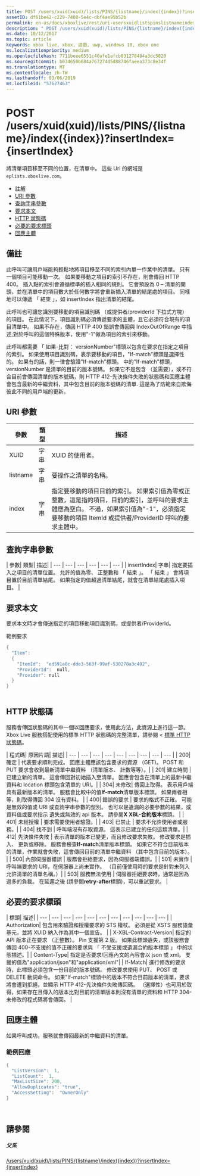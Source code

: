 ```yaml
---
title: POST /users/xuid(xuid)/lists/PINS/{listname}/index({index})?insertIndex={insertIndex}
assetID: df61be42-c229-7408-5e4c-dbf4ae95b52b
permalink: en-us/docs/xboxlive/rest/uri-usersxuidlistspinslistnameindexpost.html
description: " POST /users/xuid(xuid)/lists/PINS/{listname}/index({index})?insertIndex={insertIndex}"
ms.date: 10/12/2017
ms.topic: article
keywords: xbox live, xbox, 遊戲, uwp, windows 10, xbox one
ms.localizationpriority: medium
ms.openlocfilehash: 7711beee6551c40afe1afcb031278484a3dc5820
ms.sourcegitcommit: b034650b684a767274d5d88746faeea373c8e34f
ms.translationtype: MT
ms.contentlocale: zh-TW
ms.lasthandoff: 03/06/2019
ms.locfileid: "57627463"
---
```

# <a name="post-usersxuidxuidlistspinslistnameindexindexinsertindexinsertindex"></a>POST /users/xuid(xuid)/lists/PINS/{listname}/index({index})?insertIndex={insertIndex}
將清單項目移至不同的位置，在清單中。 這些 Uri 的網域是`eplists.xboxlive.com`。
 
  * [註解](#ID4EV)
  * [URI 參數](#ID4EEB)
  * [查詢字串參數](#ID4EWC)
  * [要求本文](#ID4EVD)
  * [HTTP 狀態碼](#ID4EEE)
  * [必要的要求標頭](#ID4E1BAC)
  * [回應主體](#ID4EQDAC)
 
<a id="ID4EV"></a>

 
## <a name="remarks"></a>備註 
 
此呼叫可讓用戶端能夠輕鬆地將項目移至不同的索引內單一作業中的清單。 只有一個項目可能移動一次。 如果要移動之項目的索引不存在，則會傳回 HTTP 400。 插入點的索引會遵循標準的插入相同的規則。 它會預設為 0 – 清單的開頭，並在清單中的項目數大於任何數字將會重新插入清單的結尾處的項目。 同樣地可以傳遞 「 結束 」，如 insertIndex 指出清單的結尾。 
 
此呼叫也可讓您識別要移動的項目識別碼 （或提供者/providerId 下拉式方塊） 的項目。 在此情況下，項目識別碼必須傳遞要求的主體，且它必須符合現有的項目清單中。 如果不存在，傳回 HTTP 400 錯誤會傳回與 IndexOutOfRange 中描述;對於呼叫的這個特殊版本，使用"-1"做為項目的索引來移動。 
 
此呼叫都需要 「 如果-比對： versionNumber"標頭以包含在要求在指定之項目的索引。 如果使用項目識別碼，表示要移動的項目，"If-match"標頭是選擇性的。 如果有的話，則一律會驗證"If-match"標頭。 中的"If-match"標頭，versionNumber 是清單的目前的版本號碼。 如果它不是包含 （並需要），或不符合目前會傳回清單的版本號碼，則 HTTP 412-先決條件失敗的狀態碼和回應主體會包含最新的中繼資料，其中包含目前的版本號碼的清單. 這是為了防範來自欺侮彼此不同的用戶端的更新。 
  
<a id="ID4EEB"></a>

 
## <a name="uri-parameters"></a>URI 參數 
 
| 參數| 類型| 描述| 
| --- | --- | --- | 
| XUID| 字串| XUID 的使用者。| 
| listname| 字串| 要操作之清單的名稱。| 
| index| 字串| 指定要移動的項目目前的索引。 如果索引值為零或正整數，這是指的項目，目前的索引，並呼叫的要求主體應為空白。 不過，如果索引值為"-1"，必須指定要移動的項目 ItemId 或提供者/ProviderID 呼叫的要求主體中。| 
  
<a id="ID4EWC"></a>

 
## <a name="query-string-parameters"></a>查詢字串參數 
 
| 參數| 類型| 描述| 
| --- | --- | --- | --- | --- | --- | 
| insertIndex| 字串| 指定要插入之項目的清單位置。 允許的值為零、 正整數和 「 結束 」。 「 結束 」 會將項目置於目前清單結尾。 如果指定的值超過清單結尾，就會在清單結尾處插入項目。 | 
  
<a id="ID4EVD"></a>

 
## <a name="request-body"></a>要求本文 
 
要求本文時才會傳送指定的項目移動項目識別碼，或提供者/ProviderId。
 
<a id="ID4E6D"></a>

  
範例要求 

```cpp
{
  "Item":
  {
    "ItemId":  "ed591a0c-dde3-563f-99af-530278a3c402",
    "ProviderId":  null,
    "Provider": null
  }
}
    
```

  
<a id="ID4EEE"></a>

 
## <a name="http-status-codes"></a>HTTP 狀態碼 
 
服務會傳回狀態碼的其中一個以回應要求，使用此方法，此資源上進行這一節。 Xbox Live 服務搭配使用的標準 HTTP 狀態碼的完整清單，請參閱 <<c0> [ 標準 HTTP 狀態碼](../../additional/httpstatuscodes.md)。
 
| 程式碼| 原因片語| 描述| 
| --- | --- | --- | --- | --- | --- | --- | --- | --- | 
| 200| 確定 | 代表要求順利完成。 回應主體應該包含要求的資源 （GET)。 POST 和 PUT 要求會收到最新清單中繼資料 （清單版本、 計數等等）。| 
| 201| 建立時間 | 已建立新的清單。 這會傳回對初始插入至清單。 回應會包含在清單上的最新中繼資料和 location 標頭包含清單的 URI。| 
| 304| 未修改| 傳回上取得。 表示用戶端具有最新版本的清單。 服務會比較中的值<b>If-match</b>清單版本標頭。 如果兩者相等，則取得傳回 304 沒有資料。 | 
| 400| 錯誤的要求 | 要求的格式不正確。 可能是無效的值或 URI 或查詢字串參數的型別。 也可以是遺漏的必要參數的結果，或資料值或要求指示 遺失或無效的 api 版本。 請參閱<b>X XBL-合約版本</b>標頭。 | 
| 401| 未經授權 | 要求需要使用者驗證。| 
| 403| 已禁止 | 要求不允許使用者或服務。| 
| 404| 找不到 | 呼叫端沒有存取資源。 這表示已建立的任何這類清單。| 
| 412| 先決條件失敗 | 表示清單的版本已變更，而且修改要求失敗。 修改要求是插入、 更新或移除。 服務會檢查<b>If-match</b>清單版本標頭。 如果它不符合目前版本的清單，作業就會失敗，這會傳回目前的清單中繼資料 （其中包含目前的版本）。 | 
| 500| 內部伺服器錯誤 | 服務會拒絕要求，因為伺服器端錯誤。| 
| 501| 未實作 | 呼叫端要求的 URI，在伺服器上尚未實作。 （目前僅使用時的要求是針對未列入允許清單的清單名稱。）| 
| 503| 服務無法使用 | 伺服器拒絕要求時，通常是因為過多的負載。 在延遲之後 (請參閱<b>retry-after</b>標頭)，可以重試要求。 | 
  
<a id="ID4E1BAC"></a>

 
## <a name="required-request-headers"></a>必要的要求標頭
 
| 標頭| 描述| 
| --- | --- | --- | --- | --- | --- | --- | --- | --- | --- | --- | 
| Authorization| 包含用來驗證和授權要求的 STS 權杖。 必須是從 XSTS 服務語彙基元，並將 XUID 納入作為其中一個宣告。 | 
| X-XBL-Contract-Version| 指定的 API 版本正在要求 （正整數）。 Pin 支援第 2 版。 如果此標頭遺失，或該服務會傳回 400-不支援的值不正確的要求與 「 不受支援或遺漏合約版本標頭 」 中的狀態描述。| 
| Content-Type| 指定是否要求/回應內文的內容會以 json 或 xml。 支援的值為"application/json"和"application/xml"| 
| If-Match| 進行修改的要求時，此標頭必須包含一份目前的版本號碼。 修改要求使用 PUT、 POST 或 DELETE 動詞命令。 如果"If-match"標頭中的版本不符合目前版本的清單，要求將會遭到拒絕，並顯示 HTTP 412-先決條件失敗傳回碼。 （選擇性）也可用於取得，如果存在且傳入的版本比對目前的清單版本則沒有清單的資料和 HTTP 304-未修改的程式碼將會傳回。 | 
  
<a id="ID4EQDAC"></a>

 
## <a name="response-body"></a>回應主體 
 
如果呼叫成功，服務就會傳回最新的中繼資料的清單。 
 
<a id="ID4E1DAC"></a>

 
### <a name="sample-response"></a>範例回應 
 

```cpp
{ 
  "ListVersion":  1,
  "ListCount":  1,
  "MaxListSize": 200,
  "AllowDuplicates": "true",
  "AccessSetting":  "OwnerOnly"
}

      
```

   
<a id="ID4EIEAC"></a>

 
## <a name="see-also"></a>請參閱
 
<a id="ID4EKEAC"></a>

 
##### <a name="parent"></a>父系 

[/users/xuid(xuid)/lists/PINS/{listname}/index({index})?insertIndex={insertIndex}](uri-usersxuidlistspinslistnameindex.md)

   